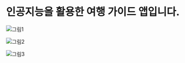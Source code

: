 # 인공지능을 활용한 여행 가이드 앱입니다.
 
 
 
![그림1](https://github.com/tororae/tourApp_with_tour_api/assets/119999832/69d51054-85ca-404f-ad59-df2bdb72c7ed)
 
 
![그림2](https://github.com/tororae/tourApp_with_tour_api/assets/119999832/92d09a4c-da6e-4065-bc1a-14f4a3513023)
 
 
![그림3](https://github.com/tororae/tourApp_with_tour_api/assets/119999832/e2545e4e-2dac-4d54-b9b3-581b51f7159e)
 
